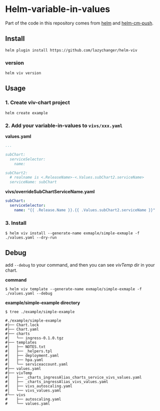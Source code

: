 # Helm-variable-in-values

Part of the code in this repository comes from [helm](https://github.com/helm/helm)
and [helm-cm-push](https://github.com/chartmuseum/helm-push). 

## Install
```shell
helm plugin install https://github.com/lazychanger/helm-viv
```

### version
```shell
helm viv version
```

## Usage

### 1. Create viv-chart project

```shell
helm create example
```

### 2. Add your variable-in-values to `vivs/xxx.yaml`

**values.yaml**

```yaml
...

subChart:
  serviceSelector:
    name:

subChart2:
  # realname is <.ReleaseName>-<.Values.subChart2.serviceName>
  serviceName: subChart
```

**vivs/overrideSubChartServiceName.yaml**

```yaml
subChart:
  serviceSelector:
    name: "{{ .Release.Name }}.{{ .Values.subChart2.serviceName }}"
```

### 3. Install

```shell
$ helm viv install --generate-name exmaple/simple-exmaple -f ./values.yaml --dry-run
```

## Debug

add `--debug` to your command, and then you can see *vivTemp* dir in your chart.

**command**
```shell
$ helm viv template --generate-name exmaple/simple-exmaple -f ./values.yaml --debug
```

**example/simple-example directory**
```shell
$ tree ./example/simple-example

#./example/simple-example
#├── Chart.lock
#├── Chart.yaml
#├── charts
#│   └── ingress-0.1.0.tgz
#├── templates
#│   ├── NOTES.txt
#│   ├── _helpers.tpl
#│   ├── deployment.yaml
#│   ├── hpa.yaml
#│   └── serviceaccount.yaml
#├── values.yaml
#├── vivTemp
#│   ├── _charts_ingressAlias_charts_service_vivs_values.yaml
#│   ├── _charts_ingressAlias_vivs_values.yaml
#│   ├── vivs_autoscaling.yaml
#│   └── vivs_values.yaml
#└── vivs
#    ├── autoscaling.yaml
#    └── values.yaml
```

